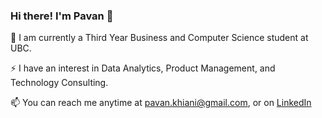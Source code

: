 ### Hi there! I'm Pavan 👋

<!--
**pkhiani/pkhiani** is a ✨ _special_ ✨ repository because its `README.md` (this file) appears on your GitHub profile.

Here are some ideas to get you started:

- 🔭 I’m currently working on ...
- 🌱 I’m currently learning ...
- 👯 I’m looking to collaborate on ...
- 🤔 I’m looking for help with ...
- 💬 Ask me about ...
- 📫 How to reach me: ...
- 😄 Pronouns: ...
- ⚡ Fun fact: ...
-->

🔭 I am currently a Third Year Business and Computer Science student at UBC. 

⚡ I have an interest in Data Analytics, Product Management, and Technology Consulting. 

📫 You can reach me anytime at pavan.khiani@gmail.com, or on [LinkedIn](https://www.linkedin.com/in/pavan-khiani/)
